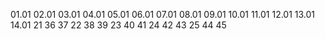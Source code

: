 01.01
02.01
03.01
04.01
05.01
06.01
07.01
08.01
09.01
10.01
11.01
12.01 
13.01
14.01
21 36 37
22 38 39
23 40 41
24 42 43
25 44 45
